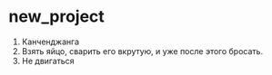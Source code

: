 # new_project
1) Канченджанга
2) Взять яйцо, сварить его вкрутую, и уже после этого бросать.
3) Не двигаться

